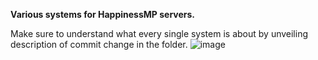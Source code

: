 **Various systems for HappinessMP servers.**


Make sure to understand what every single system is about by unveiling description of commit change in the folder.
![image](https://github.com/user-attachments/assets/4b0dcbe9-7cfd-4c68-b83d-e6403e97dcac)

